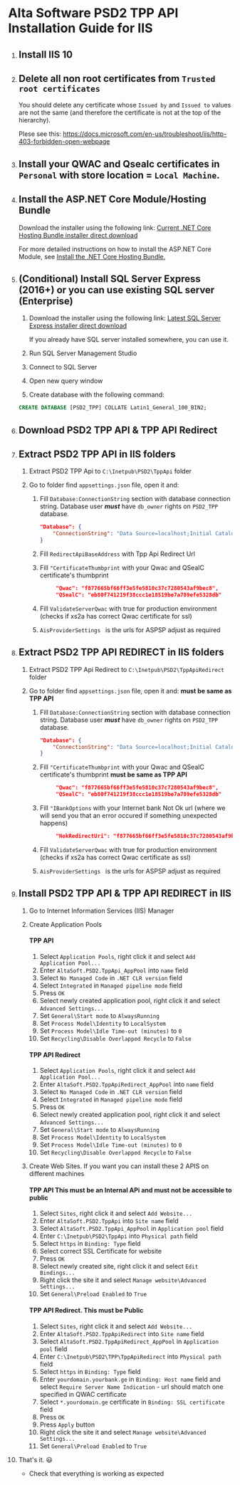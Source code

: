 # Alta Software PSD2 TPP API  Installation Guide for IIS

1. ## Install IIS 10

1. ## Delete all non root certificates from ```Trusted root certificates```
    You should delete any certificate whose ```Issued by``` and ```Issued to``` values are not the same (and therefore the certificate is not at the top of the hierarchy).
    
    Plese see this: https://docs.microsoft.com/en-us/troubleshoot/iis/http-403-forbidden-open-webpage


1. ## Install your QWAC and Qsealc certificates in ```Personal``` with store location = ```Local Machine```. 


1. ## Install the ASP.NET Core Module/Hosting Bundle

    Download the installer using the following link:
    [Current .NET Core Hosting Bundle installer direct download](https://dotnet.microsoft.com/permalink/dotnetcore-current-windows-runtime-bundle-installer)

    For more detailed instructions on how to install the ASP.NET Core Module, see [Install the .NET Core Hosting Bundle.](https://docs.microsoft.com/en-us/aspnet/core/host-and-deploy/iis/hosting-bundle?view=aspnetcore-5.0)


    
1. ## (Conditional) Install SQL Server Express (2016+) or you can use existing SQL server (Enterprise)
    
    1. Download the installer using the following link:
        [Latest SQL Server Express installer direct download](https://go.microsoft.com/fwlink/?linkid=866658)
    
        If you already have SQL server installed somewhere, you can use it.

    1. Run SQL Server Management Studio
    1. Connect to SQL Server
    1. Open new query window
    1. Create database with the following command:

    ```sql
    CREATE DATABASE [PSD2_TPP] COLLATE Latin1_General_100_BIN2;
    ```

1. ## Download PSD2 TPP API & TPP API Redirect 

1. ## Extract PSD2 TPP API  in IIS folders
    
    1. Extract PSD2 TPP Api to ```C:\Inetpub\PSD2\TppApi``` folder

    1. Go to folder find ```appsettings.json``` file, open it and:
        1.  Fill ```Database:ConnectionString``` section with database connection string. Database user ***must*** have ```db_owner``` rights on ```PSD2_TPP``` database. 
            ```json
            "Database": {
                "ConnectionString": "Data Source=localhost;Initial Catalog=PSD2_TPP;Integrated Security=true;Application Name=AltaSoft.PSD2.TPP"
            }
            ```

        1. Fill ```RedirectApiBaseAddress``` with Tpp Api Redirect Url 

        1. Fill ```"CertificateThumbprint``` with your Qwac and  QSealC certificate's thumbprint
            ```json
                 "Qwac": "f877665bf66ff3e5fe5810c37c7280543af9bec8",
                 "QSealC": "eb80f741219f38ccc1e18519be7a789efe5328db"

            ```
   
        2. Fill ```ValidateServerQwac``` with true for production environment (checks if xs2a has correct Qwac certificate for ssl)
            
        3. ```AisProviderSettings ``` is the urls for ASPSP adjust as required   
  

1. ## Extract PSD2 TPP API REDIRECT  in IIS folders
    
    1. Extract PSD2 TPP Api Redirect to ```C:\Inetpub\PSD2\TppApiRedirect``` folder

    1. Go to folder find ```appsettings.json``` file, open it and: **must be same as TPP API**
        1.  Fill ```Database:ConnectionString``` section with database connection string. Database user ***must*** have ```db_owner``` rights on ```PSD2_TPP``` database. 
            ```json
            "Database": {
                "ConnectionString": "Data Source=localhost;Initial Catalog=PSD2_TPP;Integrated Security=true;Application Name=AltaSoft.PSD2.TPP"
            }
            ```

       

        1. Fill ```"CertificateThumbprint``` with your Qwac and  QSealC certificate's thumbprint **must be same as TPP API**
            ```json
                 "Qwac": "f877665bf66ff3e5fe5810c37c7280543af9bec8",
                 "QSealC": "eb80f741219f38ccc1e18519be7a789efe5328db"

            ```
        1. Fill ```"IBankOptions``` with your Internet bank Not Ok url (where we will send you that an error occured if something unexpected happens)
            ```json
                 "NokRedirectUri": "f877665bf66ff3e5fe5810c37c7280543af9bec8",
            ```
   
        2. Fill ```ValidateServerQwac``` with true for production environment (checks if xs2a has correct Qwac certificate as ssl)
            
        3. ```AisProviderSettings ``` is the urls for ASPSP adjust as required   
  

1. ## Install PSD2 TPP API & TPP API REDIRECT in IIS

    1. Go to Internet Information Services (IIS) Manager
    1. Create Application Pools
        

        #### TPP API
        1. Select ```Application Pools```, right click it and select ```Add Application Pool...```
        1. Enter ```AltaSoft.PSD2.TppApi_AppPool``` into ```name``` field
        1. Select ```No Managed Code``` in ```.NET CLR version``` field
        1. Select ```Integrated``` in ```Managed pipeline mode``` field
        1. Press ```OK```
        1. Select newly created application pool, right click it and select ```Advanced Settings...```
        1. Set ```General\Start mode``` to ```AlwaysRunning```
        1. Set ```Process Model\Identity``` to ```LocalSystem```
        1. Set ```Process Model\Idle Time-out (minutes)``` to ```0```
        1. Set ```Recycling\Disable Overlapped Recycle``` to ```False```

        #### TPP API Redirect
        1. Select ```Application Pools```, right click it and select ```Add Application Pool...```
        1. Enter ```AltaSoft.PSD2.TppApiRedirect_AppPool``` into ```name``` field
        1. Select ```No Managed Code``` in ```.NET CLR version``` field
        1. Select ```Integrated``` in ```Managed pipeline mode``` field
        1. Press ```OK```
        1. Select newly created application pool, right click it and select ```Advanced Settings...```
        1. Set ```General\Start mode``` to ```AlwaysRunning```
        1. Set ```Process Model\Identity``` to ```LocalSystem```
        1. Set ```Process Model\Idle Time-out (minutes)``` to ```0```
        1. Set ```Recycling\Disable Overlapped Recycle``` to ```False```

    

    1. Create Web Sites. If you want you can install these 2 APIS on different machines


        #### TPP API This must be an Internal APi and **must not be accessible to public**
        1. Select ```Sites```, right click it and select ```Add Website...```
        1. Enter ```AltaSoft.PSD2.TppApi``` into ```Site name``` field
        1. Select ```AltaSoft.PSD2.TppApi_AppPool``` in ```Application pool``` field
        1. Enter ```C:\Inetpub\PSD2\TppApi``` into ```Physical path``` field
        1. Select ```https``` in ```Binding: Type``` field
        1. Select correct SSL Certificate for website
        1. Press ```OK```
        1. Select newly created site, right click it and select ```Edit Bindings...```
        1. Right click the site it and select ```Manage website\Advanced Settings...```
        1. Set ```General\Preload Enabled``` to  ```True```

        ####  TPP API Redirect. **This must be Public**
        1. Select ```Sites```, right click it and select ```Add Website...```
        1. Enter ```AltaSoft.PSD2.TppApiRedirect``` into ```Site name``` field
        1. Select ```AltaSoft.PSD2.TppApiRedirect_AppPool``` in ```Application pool``` field
        1. Enter ```C:\Inetpub\PSD2\TPP\TppApiRedirect``` into ```Physical path``` field
        1. Select ```https``` in ```Binding: Type``` field
        1. Enter ```yourdomain.yourbank.ge```  in ```Binding: Host name``` field and select ```Require Server Name Indication``` - url should match one specified in QWAC certificate
        1. Select ```*.yourdomain.ge``` certificate in ```Binding: SSL certificate``` field
        1. Press ```OK```
        1. Press ```Apply``` button
        1. Right click the site it and select ```Manage website\Advanced Settings...```
        1. Set ```General\Preload Enabled``` to  ```True```



1.  That's it. :smiley:
    * Check that everything is working as expected

